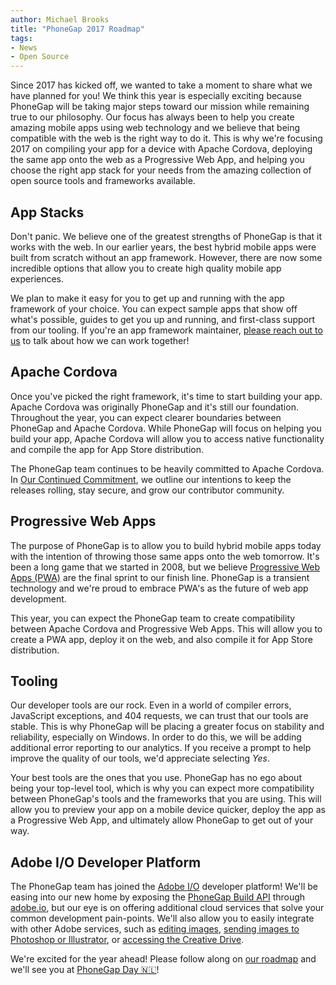 ```yaml
---
author: Michael Brooks
title: "PhoneGap 2017 Roadmap"
tags:
- News
- Open Source
---
```


Since 2017 has kicked off, we wanted to take a moment to share what we have planned for you! We think this year is especially exciting because PhoneGap will be taking major steps toward our mission while remaining true to our philosophy. Our focus has always been to help you create amazing mobile apps using web technology and we believe that being compatible with the web is the right way to do it. This is why we're focusing 2017 on compiling your app for a device with Apache Cordova, deploying the same app onto the web as a Progressive Web App, and helping you choose the right app stack for your needs from the amazing collection of open source tools and frameworks available.

## App Stacks

Don't panic. We believe one of the greatest strengths of PhoneGap is that it works with the web. In our earlier years, the best hybrid mobile apps were built from scratch without an app framework. However, there are now some incredible options that allow you to create high quality mobile app experiences.

We plan to make it easy for you to get up and running with the app framework of your choice. You can expect sample apps that show off what's possible, guides to get you up and running, and first-class support from our tooling. If you're an app framework maintainer, [please reach out to us](http://phonegap.com/about/contact/) to talk about how we can work together!

## Apache Cordova

Once you've picked the right framework, it's time to start building your app. Apache Cordova was originally PhoneGap and it's still our foundation. Throughout the year, you can expect clearer boundaries between PhoneGap and Apache Cordova. While PhoneGap will focus on helping you build your app, Apache Cordova will allow you to access native functionality and compile the app for App Store distribution.

The PhoneGap team continues to be heavily committed to Apache Cordova. In [Our Continued Commitment](http://phonegap.com/blog/2017/02/14/continued-commitment/), we outline our intentions to keep the releases rolling, stay secure, and grow our contributor community.

## Progressive Web Apps

The purpose of PhoneGap is to allow you to build hybrid mobile apps today with the intention of throwing those same apps onto the web tomorrow. It's been a long game that we started in 2008, but we believe [Progressive Web Apps (PWA)](https://developers.google.com/web/progressive-web-apps/) are the final sprint to our finish line. PhoneGap is a transient technology and we're proud to embrace PWA's as the future of web app development.

This year, you can expect the PhoneGap team to create compatibility between Apache Cordova and Progressive Web Apps. This will allow you to create a PWA app, deploy it on the web, and also compile it for App Store distribution.

## Tooling

Our developer tools are our rock. Even in a world of compiler errors, JavaScript exceptions, and 404 requests, we can trust that our tools are stable. This is why PhoneGap will be placing a greater focus on stability and reliability, especially on Windows. In order to do this, we will be adding additional error reporting to our analytics. If you receive a prompt to help improve the quality of our tools, we'd appreciate selecting _Yes_.

Your best tools are the ones that you use. PhoneGap has no ego about being your top-level tool, which is why you can expect more compatibility between PhoneGap's tools and the frameworks that you are using. This will allow you to preview your app on a mobile device quicker, deploy the app as a Progressive Web App, and ultimately allow PhoneGap to get out of your way.

## Adobe I/O Developer Platform

The PhoneGap team has joined the [Adobe I/O](https://www.adobe.io/) developer platform! We'll be easing into our new home by exposing the [PhoneGap Build API](http://docs.phonegap.com/phonegap-build/developer-api/) through [adobe.io](https://www.adobe.io/apis.html), but our eye is on offering additional cloud services that solve your common development pain-points. We'll also allow you to easily integrate with other Adobe services, such as [editing images](https://github.com/CreativeSDK/phonegap-plugin-csdk-image-editor), [sending images to Photoshop or Illustrator](https://github.com/CreativeSDK/phonegap-plugin-csdk-send-to-desktop), or [accessing the Creative Drive](https://github.com/CreativeSDK/phonegap-plugin-csdk-asset-browser).

We're excited for the year ahead! Please follow along on [our roadmap](https://github.com/phonegap/phonegap-roadmap/projects/9) and we'll see you at [PhoneGap Day 🇳🇱](http://pgday.phonegap.com/)!
